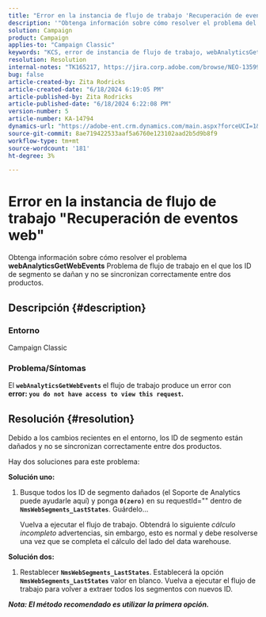 ```yaml
---
title: "Error en la instancia de flujo de trabajo 'Recuperación de eventos web'"
description: '"Obtenga información sobre cómo resolver el problema del flujo de trabajo webAnalyticsGetWebEvents en el que los ID de segmento se dañan y no se sincronizan correctamente entre dos productos".'
solution: Campaign
product: Campaign
applies-to: "Campaign Classic"
keywords: "KCS, error de instancia de flujo de trabajo, webAnalyticsGetWebEvents, Campaign Classic, ID de segmento"
resolution: Resolution
internal-notes: "TK165217, https://jira.corp.adobe.com/browse/NEO-13599"
bug: false
article-created-by: Zita Rodricks
article-created-date: "6/18/2024 6:19:05 PM"
article-published-by: Zita Rodricks
article-published-date: "6/18/2024 6:22:08 PM"
version-number: 5
article-number: KA-14794
dynamics-url: "https://adobe-ent.crm.dynamics.com/main.aspx?forceUCI=1&pagetype=entityrecord&etn=knowledgearticle&id=444dc839-9f2d-ef11-840a-002248084fbb"
source-git-commit: 8ae719422533aaf5a6760e123102aad2b5d9b8f9
workflow-type: tm+mt
source-wordcount: '181'
ht-degree: 3%

---
```


# Error en la instancia de flujo de trabajo &quot;Recuperación de eventos web&quot;


Obtenga información sobre cómo resolver el problema <b>webAnalyticsGetWebEvents</b> Problema de flujo de trabajo en el que los ID de segmento se dañan y no se sincronizan correctamente entre dos productos.

## Descripción {#description}


### <b>Entorno </b>

Campaign Classic



### <b>Problema/Síntomas</b>

El <b>`webAnalyticsGetWebEvents` </b>el flujo de trabajo produce un error con <b>error: `you do not have access to view this request`.</b>


## Resolución {#resolution}


Debido a los cambios recientes en el entorno, los ID de segmento están dañados y no se sincronizan correctamente entre dos productos.

Hay dos soluciones para este problema:

<b>Solución uno:</b>

1. Busque todos los ID de segmento dañados (el Soporte de Analytics puede ayudarle aquí) y ponga <b>`0(zero)`</b> en su requestId=&quot;&quot; dentro de <b>`NmsWebSegments_LastStates`</b>. Guárdelo...

   Vuelva a ejecutar el flujo de trabajo. Obtendrá lo siguiente *cálculo incompleto* advertencias, sin embargo, esto es normal y debe resolverse una vez que se completa el cálculo del lado del data warehouse.


<b>Solución dos:</b>

1. Restablecer <b>`NmsWebSegments_LastStates`</b>. Establecerá la opción <b>`NmsWebSegments_LastStates`</b> valor en blanco. Vuelva a ejecutar el flujo de trabajo para volver a extraer todos los segmentos con nuevos ID.




<b>*Nota: El método recomendado es utilizar la primera opción.</b>*
